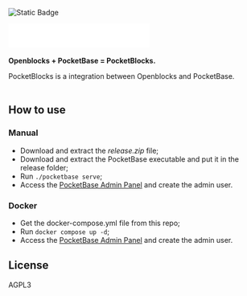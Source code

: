 ![Static Badge](https://img.shields.io/badge/Project_State:-Active_Development-green)

<img src="client/packages/openblocks/src/assets/images/logo-with-name.svg" width="280" alt="Logo">

**Openblocks + PocketBase = PocketBlocks.**

PocketBlocks is a integration between Openblocks and PocketBase.
</br>
</br>

## How to use

### Manual

- Download and extract the _release.zip_ file;
- Download and extract the PocketBase executable and put it in the release folder;
- Run `./pocketbase serve`;
- Access the [PocketBase Admin Panel](http://localhost:8090/_) and create the admin user.

### Docker

- Get the docker-compose.yml file from this repo;
- Run `docker compose up -d`;
- Access the [PocketBase Admin Panel](http://localhost:8080/_) and create the admin user.

## License

AGPL3
